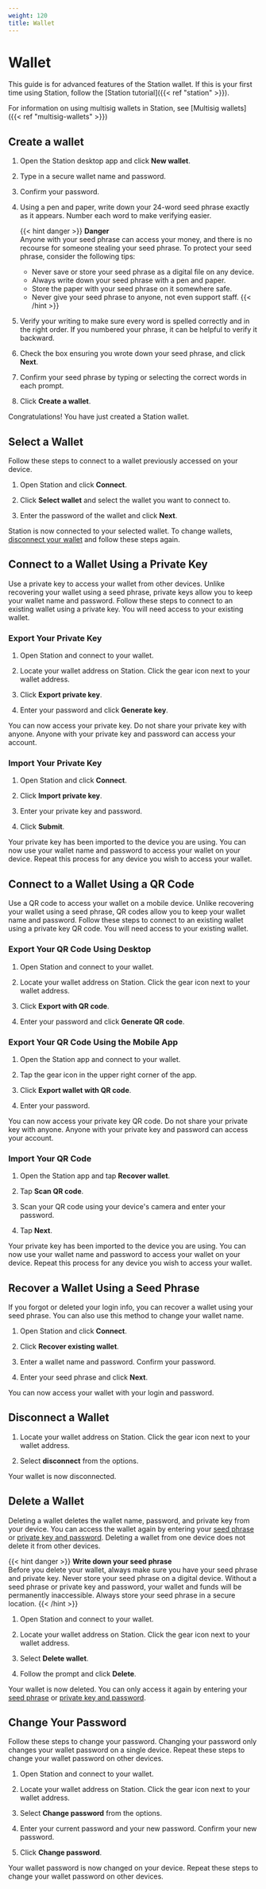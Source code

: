 ```yaml
---
weight: 120
title: Wallet
---
```


# Wallet

This guide is for advanced features of the Station wallet. If this is your first time using Station, follow the [Station tutorial]({{< ref "station" >}}).

For information on using multisig wallets in Station, see [Multisig wallets]({{< ref "multisig-wallets" >}})

## Create a wallet

1. Open the Station desktop app and click **New wallet**.

1. Type in a secure wallet name and password.

1. Confirm your password.

1. Using a pen and paper, write down your 24-word seed phrase exactly as it appears. Number each word to make verifying easier.

   {{< hint danger >}}
   **Danger**  
   Anyone with your seed phrase can access your money, and there is no recourse for someone stealing your seed phrase. To protect your seed phrase, consider the following tips:
   - Never save or store your seed phrase as a digital file on any device.
   - Always write down your seed phrase with a pen and paper.
   - Store the paper with your seed phrase on it somewhere safe.
   - Never give your seed phrase to anyone, not even support staff.
   {{< /hint >}}

1. Verify your writing to make sure every word is spelled correctly and in the right order. If you numbered your phrase, it can be helpful to verify it backward.

1. Check the box ensuring you wrote down your seed phrase, and click **Next**.

1. Confirm your seed phrase by typing or selecting the correct words in each prompt.

1. Click **Create a wallet**.

Congratulations! You have just created a Station wallet.

## Select a Wallet

Follow these steps to connect to a wallet previously accessed on your device.

1. Open Station and click **Connect**.

1. Click **Select wallet** and select the wallet you want to connect to.

1. Enter the password of the wallet and click **Next**.

Station is now connected to your selected wallet. To change wallets, [disconnect your wallet](#disconnect-a-wallet) and follow these steps again.

## Connect to a Wallet Using a Private Key

Use a private key to access your wallet from other devices. Unlike recovering your wallet using a seed phrase, private keys allow you to keep your wallet name and password. Follow these steps to connect to an existing wallet using a private key. You will need access to your existing wallet.

### Export Your Private Key

1. Open Station and connect to your wallet.

1. Locate your wallet address on Station. Click the gear icon next to your wallet address.

1. Click **Export private key**.

1. Enter your password and click **Generate key**.

You can now access your private key. Do not share your private key with anyone. Anyone with your private key and password can access your account.

### Import Your Private Key

1. Open Station and click **Connect**.

1. Click **Import private key**.

1. Enter your private key and password.

1. Click **Submit**.

Your private key has been imported to the device you are using. You can now use your wallet name and password to access your wallet on your device. Repeat this process for any device you wish to access your wallet.

## Connect to a Wallet Using a QR Code

Use a QR code to access your wallet on a mobile device. Unlike recovering your wallet using a seed phrase, QR codes allow you to keep your wallet name and password. Follow these steps to connect to an existing wallet using a private key QR code. You will need access to your existing wallet.

### Export Your QR Code Using Desktop

1. Open Station and connect to your wallet.

1. Locate your wallet address on Station. Click the gear icon next to your wallet address.

1. Click **Export with QR code**.

1. Enter your password and click **Generate QR code**.

### Export Your QR Code Using the Mobile App

1. Open the Station app and connect to your wallet.

1. Tap the gear icon in the upper right corner of the app.

1. Click **Export wallet with QR code**.

1. Enter your password.

You can now access your private key QR code. Do not share your private key with anyone. Anyone with your private key and password can access your account.

### Import Your QR Code

1. Open the Station app and tap **Recover wallet**.

1. Tap **Scan QR code**.

1. Scan your QR code using your device's camera and enter your password.

1. Tap **Next**.

Your private key has been imported to the device you are using. You can now use your wallet name and password to access your wallet on your device. Repeat this process for any device you wish to access your wallet.

## Recover a Wallet Using a Seed Phrase

If you forgot or deleted your login info, you can recover a wallet using your seed phrase. You can also use this method to change your wallet name.

1. Open Station and click **Connect**.

1. Click **Recover existing wallet**.

1. Enter a wallet name and password. Confirm your password.

1. Enter your seed phrase and click **Next**.

You can now access your wallet with your login and password.

## Disconnect a Wallet

1. Locate your wallet address on Station. Click the gear icon next to your wallet address.

1. Select **disconnect** from the options.

Your wallet is now disconnected.

## Delete a Wallet

Deleting a wallet deletes the wallet name, password, and private key from your device. You can access the wallet again by entering your [seed phrase](#recover-a-wallet-using-a-seed-phrase) or [private key and password](#connect-to-a-wallet-using-a-private-key). Deleting a wallet from one device does not delete it from other devices.

{{< hint danger >}}
**Write down your seed phrase**  
Before you delete your wallet, always make sure you have your seed phrase and private key. Never store your seed phrase on a digital device. Without a seed phrase or private key and password, your wallet and funds will be permanently inaccessible. Always store your seed phrase in a secure location.
{{< /hint >}}

1. Open Station and connect to your wallet.

1. Locate your wallet address on Station. Click the gear icon next to your wallet address.

1. Select **Delete wallet**.

1. Follow the prompt and click **Delete**.

Your wallet is now deleted. You can only access it again by entering your [seed phrase](#recover-a-wallet-using-a-seed-phrase) or [private key and password](#connect-to-a-wallet-using-a-private-key).

## Change Your Password

Follow these steps to change your password. Changing your password only changes your wallet password on a single device. Repeat these steps to change your wallet password on other devices.

1. Open Station and connect to your wallet.

1. Locate your wallet address on Station. Click the gear icon next to your wallet address.

1. Select **Change password** from the options.

1. Enter your current password and your new password. Confirm your new password.

1. Click **Change password**.

Your wallet password is now changed on your device. Repeat these steps to change your wallet password on other devices.
